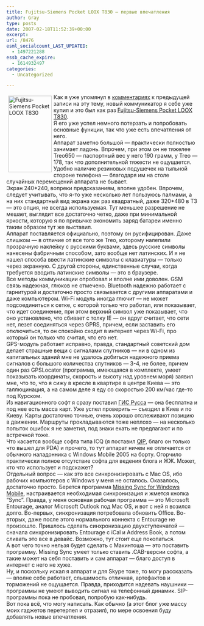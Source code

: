 ```yaml
---
title: Fujitsu-Siemens Pocket LOOX T830 — первые впечатления
author: Gray
type: posts
date: 2007-02-18T11:52:39+00:00
excerpt:
url: /8476
esml_socialcount_LAST_UPDATED:
  - 1497221288
essb_cache_expire:
  - 1614932497
categories:
  - Uncategorized

---
```








<img src="https://i1.wp.com/www.searchengines.ru/blog/images/t830.jpg?resize=114%2C200" height="200" width="114" border="0" align="left" hspace="5" vspace="5" alt="Fujitsu-Siemens Pocket LOOX T830" title="Fujitsu-Siemens Pocket LOOX T830" data-recalc-dims="1" /> Как я уже упомянул в <a href="http://www.searchengines.ru/blog/archives/008465.html" target="_blank">комментариях</a> к предыдущей записи на эту тему, новый коммуникатор я себе уже купил и это был как раз <a href="http://market.yandex.ru/model.xml?hid=91015&modelid=922418" target="_blank">Fujitsu-Siemens Pocket LOOX T830</a>.  
Я его уже успел немного потерзать и попробовать основные функции, так что уже есть впечатления от него.  
Аппарат заметно большой &#8212; практически полностью занимает ладонь. Впрочем, при этом он не тяжелее Treo650 &#8212; паспортный вес у него 190 грамм, у Treo &#8212; 178, так что дополнительной тяжести не ощущается. Удобно наличие резиновых подушечек на тыльной стороне телефона &#8212; благодаря им на столе случайных перемещений аппарата не бывает.  
Экран 240\*240, вопреки предсказаниям, вполне удобен. Впрочем, следует учитывать, что я-то уже несколько лет пользуюсь палмами, а на них стандартный вид экрана как раз квадратный, даже 320\*480 в T3 &#8212; это опция, не всегда используемая. Тут меньшее разрешение не мешает, выглядит все достаточно четко, даже при минимальной яркости, которую я по привычке экономить заряд батареи именно таким образом тут же выставил.  
Аппарат поставляется официально, поэтому он русифицирован. Даже слишком &#8212; в отличие от все того же Treo, которому налепили прозрачную наклейку с русскими буквами, здесь русские символы нанесены фабричным способом, зато вообще нет латинских. И я не нашел способа ввести латинские символы с клавиатуры &#8212; только через экранную. С другой стороны, единственные случаи, когда требуется вводить латинские символы &#8212; это в браузере.  
Все методы коммуникации опробовал и вполне ими доволен. GSM связь надежная, глюков не отмечено. Bluetooth надежно работает с гарнитурой и достаточно просто связывается с другими аппаратами и даже компьютером. Wi-Fi модуль иногда глючит &#8212; не может подсоединиться к сетке, с которой только что работал, или показывает, что идет соединение, при этом верхний символ уже показывает, что оно установлено, что сбивает с толку IE &#8212; он вдруг считает, что сети нет, лезет соединяться через GPRS, причем, если заставить его отключиться, то он спокойно сходит в интернет через Wi-Fi, про который он только что считал, что его нет.  
GPS-модуль работает исправно, правда, стандартный советский дом делает страшные вещи с сигналами спутников &#8212; ни в одном из капитальных зданий мне не удалось добиться надежного приема сигналов с большого количества спутников &#8212; 3-4, не более, причем один раз GPSLocator (программа, имеющаяся в комплекте, умеет показывать координаты, скорость и высоту над уровнем моря) заявил мне, что то, что я сижу в кресле в квартире в центре Киева &#8212; это галлюцинация, а на самом деле я еду со скоростью 200 км/час где-то под Курском.  
Из навигационного софт я сразу поставил <a href="http://www.gisrussa.ru/" target="_blank">ГИС Русса</a> &#8212; она бесплатна и под нее есть масса карт. Уже успел проверить &#8212; съездил в Киев и по Киеву. Карты достаточно точные, очень хорошо отслеживают позицию в движении. Маршруты прокладываются тоже неплохо &#8212; на несколько попыток ошибок я не заметил, под знаки ехать не предлагают и по встречной тоже.  
Что касается вообще софта типа ICQ (я поставил <a href="http://www.qip.ru/" target="_blank">QIP</a>, благо он только что вышел для PDA) и прочего, то тут аппарат ничем не отличается от обычного наладонника с Windows Mobile 2005 на борту. Огорчило практически полное отсутствие софта для ведения блога и ЖЖ. Может, кто что использует и подскажет?  
Отдельный вопрос &#8212; как это все синхронизировать с Mac OS, ибо рабочих компьютеров с Windows у меня не осталось. Оказалось, достаточно просто. Берется программа <a href="http://www.markspace.com/missingsync_windowsmobile.php" target="_blank">Missing Sync for Windows Mobile</a>, настраивается необходимая синхронизация и жмется кнопка “Sync”. Правда, у меня основная рабочая программа &#8212; это Microsoft Entourage, аналог Microsoft Outlook под Mac OS, и вот с ней я возился долго. Во-первых, синхронизация потребовала обновить Office. Во-вторых, даже после этого нормального коннекта с Entourage не произошло. Пришлось сделать синхронизацию двухступенчатой &#8212; сначала синхронизировать Entourage c iCal и Address Book, а потом сливать это все в девайс. Возможно, тут стоит еще покопаться.  
А вот чего точно нельзя будет сделать с Макинтоша &#8212; это поставить программу. Missing Sync умеет только ставить .CAB-версии софта, а такие может на себя поставить и сам аппарат &#8212; благо доступ в интернет с него не хуже.  
Ну, и поскольку искал я аппарат и для Skype тоже, то могу рассказать &#8212; вполне себе работает, слышимость отличная, артефактов и торможений не ощущается. Правда, приходится надевать наушники &#8212; программы не умеют выводить сигнал на телефонный динамик. SIP-программы пока не пробовал, попробую как-нибудь.  
Вот пока всё, что могу написать. Как обычно (а этот блог уже массу моих гаджетов перетерпел и отразил), по мере освоения буду добавлять новые впечатления.